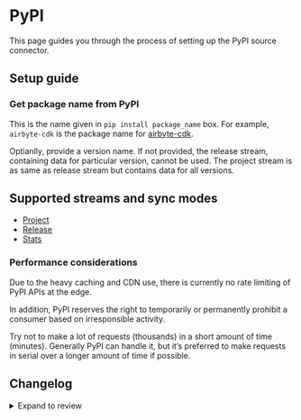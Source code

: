 # PyPI

This page guides you through the process of setting up the PyPI source connector.

## Setup guide

### Get package name from PyPI

This is the name given in `pip install package_name` box. For example, `airbyte-cdk` is the package name for [airbyte-cdk](https://pypi.org/project/airbyte-cdk/).

Optianlly, provide a version name. If not provided, the release stream, containing data for particular version, cannot be used. The project stream is as same as release stream but contains data for all versions.

## Supported streams and sync modes

- [Project](https://warehouse.pypa.io/api-reference/json.html#project)
- [Release](https://warehouse.pypa.io/api-reference/json.html#release)
- [Stats](https://warehouse.pypa.io/api-reference/stats.html)

### Performance considerations

Due to the heavy caching and CDN use, there is currently no rate limiting of PyPI APIs at the edge.

In addition, PyPI reserves the right to temporarily or permanently prohibit a consumer based on irresponsible activity.

Try not to make a lot of requests (thousands) in a short amount of time (minutes). Generally PyPI can handle it, but it’s preferred to make requests in serial over a longer amount of time if possible.

## Changelog

<details>
  <summary>Expand to review</summary>

| Version | Date       | Pull Request                                             | Subject                                                                         |
| :------ | :--------- | :------------------------------------------------------- | :------------------------------------------------------------------------------ |
| 0.2.13 | 2025-02-23 | [54578](https://github.com/airbytehq/airbyte/pull/54578) | Update dependencies |
| 0.2.12 | 2025-02-15 | [53944](https://github.com/airbytehq/airbyte/pull/53944) | Update dependencies |
| 0.2.11 | 2025-02-08 | [53449](https://github.com/airbytehq/airbyte/pull/53449) | Update dependencies |
| 0.2.10 | 2025-02-01 | [52965](https://github.com/airbytehq/airbyte/pull/52965) | Update dependencies |
| 0.2.9 | 2025-01-25 | [52489](https://github.com/airbytehq/airbyte/pull/52489) | Update dependencies |
| 0.2.8 | 2025-01-18 | [51874](https://github.com/airbytehq/airbyte/pull/51874) | Update dependencies |
| 0.2.7 | 2025-01-11 | [51360](https://github.com/airbytehq/airbyte/pull/51360) | Update dependencies |
| 0.2.6 | 2024-12-28 | [50677](https://github.com/airbytehq/airbyte/pull/50677) | Update dependencies |
| 0.2.5 | 2024-12-21 | [50252](https://github.com/airbytehq/airbyte/pull/50252) | Update dependencies |
| 0.2.4 | 2024-12-14 | [49682](https://github.com/airbytehq/airbyte/pull/49682) | Update dependencies |
| 0.2.3 | 2024-12-12 | [48312](https://github.com/airbytehq/airbyte/pull/48312) | Update dependencies |
| 0.2.2 | 2024-10-28 | [47528](https://github.com/airbytehq/airbyte/pull/47528) | Update dependencies |
| 0.2.1 | 2024-08-16 | [44196](https://github.com/airbytehq/airbyte/pull/44196) | Bump source-declarative-manifest version |
| 0.2.0 | 2024-08-14 | [44082](https://github.com/airbytehq/airbyte/pull/44082) | Refactor connector to manifest-only format |
| 0.1.15 | 2024-08-10 | [43643](https://github.com/airbytehq/airbyte/pull/43643) | Update dependencies |
| 0.1.14 | 2024-08-03 | [43137](https://github.com/airbytehq/airbyte/pull/43137) | Update dependencies |
| 0.1.13 | 2024-07-27 | [42790](https://github.com/airbytehq/airbyte/pull/42790) | Update dependencies |
| 0.1.12 | 2024-07-20 | [42210](https://github.com/airbytehq/airbyte/pull/42210) | Update dependencies |
| 0.1.11 | 2024-07-13 | [41844](https://github.com/airbytehq/airbyte/pull/41844) | Update dependencies |
| 0.1.10 | 2024-07-10 | [41464](https://github.com/airbytehq/airbyte/pull/41464) | Update dependencies |
| 0.1.9 | 2024-07-09 | [41078](https://github.com/airbytehq/airbyte/pull/41078) | Update dependencies |
| 0.1.8 | 2024-07-06 | [40842](https://github.com/airbytehq/airbyte/pull/40842) | Update dependencies |
| 0.1.7 | 2024-06-25 | [40459](https://github.com/airbytehq/airbyte/pull/40459) | Update dependencies |
| 0.1.6 | 2024-06-22 | [39952](https://github.com/airbytehq/airbyte/pull/39952) | Update dependencies |
| 0.1.5 | 2024-06-06 | [39152](https://github.com/airbytehq/airbyte/pull/39152) | [autopull] Upgrade base image to v1.2.2 |
| 0.1.4 | 2024-05-28 | [38702](https://github.com/airbytehq/airbyte/pull/38702) | Make connector compatible with the builder |
| 0.1.3 | 2024-04-19 | [37237](https://github.com/airbytehq/airbyte/pull/37237) | Upgrade to CDK 0.80.0 and manage dependencies with Poetry. |
| 0.1.2 | 2024-04-15 | [37237](https://github.com/airbytehq/airbyte/pull/37237) | Base image migration: remove Dockerfile and use the python-connector-base image |
| 0.1.1 | 2024-04-12 | [37237](https://github.com/airbytehq/airbyte/pull/37237) | schema descriptions |
| 0.1.0 | 2022-10-29 | [18632](https://github.com/airbytehq/airbyte/pull/18632) | Initial Release |

</details>
